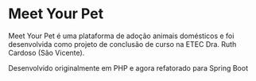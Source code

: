 # Meet Your Pet

Meet Your Pet é uma plataforma de adoção animais domésticos e foi desenvolvida como projeto de conclusão de curso na ETEC Dra. Ruth Cardoso (São Vicente).

Desenvolvido originalmente em PHP e agora refatorado para Spring Boot
